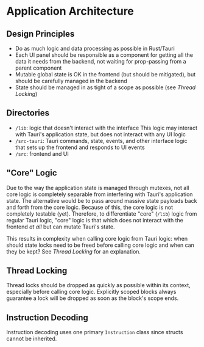 # Application Architecture

## Design Principles

- Do as much logic and data processing as possible in Rust/Tauri
- Each UI panel should be responsible as a component for getting all the data it needs from the backend, not waiting for prop-passing from a parent component
- Mutable global state is OK in the frontend (but should be mitigated), but should be carefully managed in the backend
- State should be managed in as tight of a scope as possible (see *Thread Locking*)

## Directories

- `/lib`: logic that doesn't interact with the interface
    This logic may interact with Tauri's application state, but does not interact with any UI logic
- `/src-tauri`: Tauri commands, state, events, and other interface logic that sets up the frontend and responds to UI events
- `/src`: frontend and UI

## "Core" Logic

Due to the way the application state is managed through mutexes, not all core logic is completely separable from interfering with Tauri's application state. The alternative would be to pass around massive state payloads back and forth from the core logic. Because of this, the core logic is not completely testable (yet). Therefore, to differentiate "core" (`/lib`) logic from regular Tauri logic, "core" logic is that which does not interact with the frontend *at all* but can mutate Tauri's state.

This results in complexity when calling core logic from Tauri logic: when should state locks need to be freed before calling core logic and when can they be kept? See *Thread Locking* for an explanation.

## Thread Locking

Thread locks should be dropped as quickly as possible within its context, especially before calling core logic. Explicitly scoped blocks always guarantee a lock will be dropped as soon as the block's scope ends.

## Instruction Decoding

Instruction decoding uses one primary `Instruction` class since structs cannot be inherited.
